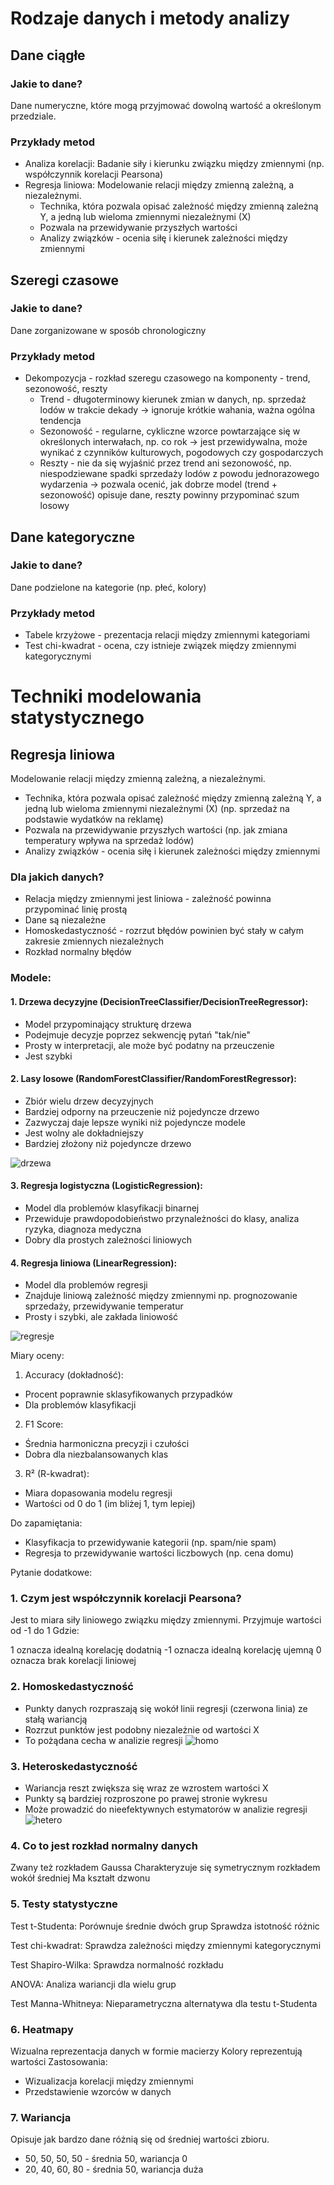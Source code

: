 # Rodzaje danych i metody analizy

## Dane ciągłe

### Jakie to dane?

Dane numeryczne, które mogą przyjmować dowolną wartość a określonym przedziale.

### Przykłady metod

- Analiza korelacji: Badanie siły i kierunku związku między zmiennymi (np. współczynnik korelacji Pearsona)
- Regresja liniowa: Modelowanie relacji między zmienną zależną, a niezależnymi.
    - Technika, która pozwala opisać zależność między zmienną zależną Y, a jedną lub wieloma zmiennymi niezależnymi (X)
    - Pozwala na przewidywanie przyszłych wartości
    - Analizy związków - ocenia siłę i kierunek zależności między zmiennymi

## Szeregi czasowe

### Jakie to dane?

Dane zorganizowane w sposób chronologiczny

### Przykłady metod

- Dekompozycja - rozkład szeregu czasowego na komponenty - trend, sezonowość, reszty
    - Trend - długoterminowy kierunek zmian w danych, np. sprzedaż lodów w trakcie dekady → ignoruje krótkie wahania, ważna ogólna tendencja
    - Sezonowość - regularne, cykliczne wzorce powtarzające się w określonych interwałach, np. co rok → jest przewidywalna, może wynikać z czynników kulturowych, pogodowych czy gospodarczych
    - Reszty - nie da się wyjaśnić przez trend ani sezonowość, np. niespodziewane spadki sprzedaży lodów z powodu jednorazowego wydarzenia → pozwala ocenić, jak dobrze model (trend + sezonowość) opisuje dane, reszty powinny przypominać szum losowy

## Dane kategoryczne

### Jakie to dane?

Dane podzielone na kategorie (np. płeć, kolory)

### Przykłady metod

- Tabele krzyżowe - prezentacja relacji między zmiennymi kategoriami
- Test chi-kwadrat - ocena, czy istnieje związek między zmiennymi kategorycznymi

# Techniki modelowania statystycznego

## Regresja liniowa

Modelowanie relacji między zmienną zależną, a niezależnymi.

- Technika, która pozwala opisać zależność między zmienną zależną Y, a jedną lub wieloma zmiennymi niezależnymi (X) (np. sprzedaż na podstawie wydatków na reklamę)
- Pozwala na przewidywanie przyszłych wartości  (np. jak zmiana temperatury wpływa na sprzedaż lodów)
- Analizy związków - ocenia siłę i kierunek zależności między zmiennymi

### Dla jakich danych?

- Relacja między zmiennymi jest liniowa - zależność powinna przypominać linię prostą
- Dane są niezależne
- Homoskedastyczność - rozrzut błędów powinien być stały w całym zakresie zmiennych niezależnych
- Rozkład normalny błędów

### Modele:

#### 1. Drzewa decyzyjne (DecisionTreeClassifier/DecisionTreeRegressor):
- Model przypominający strukturę drzewa
- Podejmuje decyzje poprzez sekwencję pytań "tak/nie"
- Prosty w interpretacji, ale może być podatny na przeuczenie
- Jest szybki

#### 2. Lasy losowe (RandomForestClassifier/RandomForestRegressor):
- Zbiór wielu drzew decyzyjnych
- Bardziej odporny na przeuczenie niż pojedyncze drzewo
- Zazwyczaj daje lepsze wyniki niż pojedyncze modele
- Jest wolny ale dokładniejszy
- Bardziej złożony niż pojedyncze drzewo

![drzewa](drzewa.png)

#### 3. Regresja logistyczna (LogisticRegression):
- Model dla problemów klasyfikacji binarnej
- Przewiduje prawdopodobieństwo przynależności do klasy, analiza ryzyka, diagnoza medyczna
- Dobry dla prostych zależności liniowych

#### 4. Regresja liniowa (LinearRegression):
- Model dla problemów regresji
- Znajduje liniową zależność między zmiennymi np. prognozowanie sprzedaży, przewidywanie temperatur
- Prosty i szybki, ale zakłada liniowość

![regresje](regresje.png)


Miary oceny:
1. Accuracy (dokładność):
- Procent poprawnie sklasyfikowanych przypadków
- Dla problemów klasyfikacji

2. F1 Score:
- Średnia harmoniczna precyzji i czułości
- Dobra dla niezbalansowanych klas

3. R² (R-kwadrat):
- Miara dopasowania modelu regresji
- Wartości od 0 do 1 (im bliżej 1, tym lepiej)

Do zapamiętania:
- Klasyfikacja to przewidywanie kategorii (np. spam/nie spam)
- Regresja to przewidywanie wartości liczbowych (np. cena domu)


Pytanie dodatkowe:

### 1. Czym jest współczynnik korelacji Pearsona?
Jest to miara siły liniowego związku między zmiennymi.
Przyjmuje wartości od -1 do 1
Gdzie:

1 oznacza idealną korelację dodatnią
-1 oznacza idealną korelację ujemną
0 oznacza brak korelacji liniowej

### 2. Homoskedastyczność
- Punkty danych rozpraszają się wokół linii regresji (czerwona linia) ze stałą wariancją
- Rozrzut punktów jest podobny niezależnie od wartości X
- To pożądana cecha w analizie regresji
![homo](homoskedastycznosc.png)
### 3. Heteroskedastyczność
- Wariancja reszt zwiększa się wraz ze wzrostem wartości X
- Punkty są bardziej rozproszone po prawej stronie wykresu
- Może prowadzić do nieefektywnych estymatorów w analizie regresji
![hetero](heteroskedastycznosc.png)
### 4. Co to jest rozkład normalny danych
Zwany też rozkładem Gaussa
Charakteryzuje się symetrycznym rozkładem wokół średniej
Ma kształt dzwonu
### 5. Testy statystyczne
Test t-Studenta:
Porównuje średnie dwóch grup
Sprawdza istotność różnic

Test chi-kwadrat:
Sprawdza zależności między zmiennymi kategorycznymi

Test Shapiro-Wilka:
Sprawdza normalność rozkładu

ANOVA:
Analiza wariancji dla wielu grup

Test Manna-Whitneya:
Nieparametryczna alternatywa dla testu t-Studenta

### 6. Heatmapy
Wizualna reprezentacja danych w formie macierzy
Kolory reprezentują wartości
Zastosowania:
- Wizualizacja korelacji między zmiennymi
- Przedstawienie wzorców w danych


### 7. Wariancja 
Opisuje jak bardzo dane różnią się od średniej wartości zbioru.
- 50, 50, 50, 50 - średnia 50, wariancja 0
- 20, 40, 60, 80 - średnia 50, wariancja duża